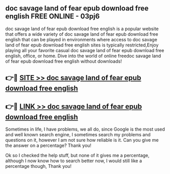 ## doc savage land of fear epub download free english FREE ONLINE - 03pj6

doc savage land of fear epub download free english is a popular website that offers a wide variety of doc savage land of fear epub download free english that can be played in environments where access to doc savage land of fear epub download free english sites is typically restricted,Enjoy playing all your favorite casual doc savage land of fear epub download free english, office, or home. Dive into the world of online freedoc savage land of fear epub download free english without downloads!

## 👉🔴 [SITE >> doc savage land of fear epub download free english](http://news.freeplayer.one?title=doc_savage_land_of_fear_epub_download_free_english&ref=FRRE)

## 👉🔴 [LINK >> doc savage land of fear epub download free english](http://news.freeplayer.one?title=doc_savage_land_of_fear_epub_download_free_english&ref=FREE)

Sometimes in life, I have problems, we all do, since Google is the most used and well known search engine, I sometimes search my problems and questions on it, however I am not sure how reliable is it. Can you give me the answer on a percentage? Thank you!

Ok so I checked the help stuff, but none of it gives me a percentage, although I now know how to search better now, I would still like a percentage though, Thank you!